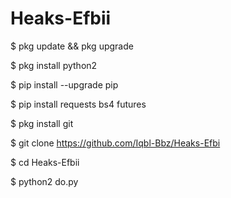 # Heaks-Efbii


$ pkg update && pkg upgrade

$ pkg install python2

$ pip install --upgrade pip

$ pip install requests bs4 futures

$ pkg install git

$ git clone https://github.com/Iqbl-Bbz/Heaks-Efbi

$ cd Heaks-Efbii

$ python2 do.py

